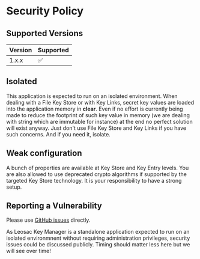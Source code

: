 # Security Policy

## Supported Versions

| Version | Supported          |
| ------- | ------------------ |
| 1.x.x   | :white_check_mark: |

## Isolated
This application is expected to run on an isolated environment.
When dealing with a File Key Store or with Key Links, secret key values are loaded into the application memory in **clear**. Even if no effort is currently being made to reduce the footprint of such key value in memory (we are dealing with string which are immutable for instance) at the end no perfect solution will exist anyway. Just don't use File Key Store and Key Links if you have such concerns. And if you need it, isolate.

## Weak configuration
A bunch of properties are available at Key Store and Key Entry levels. You are also allowed to use deprecated crypto algorithms if supported by the targeted Key Store technology. It is your responsibility to have a strong setup.

## Reporting a Vulnerability

Please use [GitHub issues](https://github.com/leosac/key-manager/issues) directly.

As Leosac Key Manager is a standalone application expected to run on an isolated environmnent without requiring administration privileges, security issues could be discussed publicly.
Timing should matter less here but we will see over time!